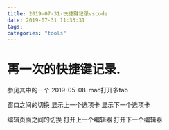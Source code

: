 ```yaml
---
title: 2019-07-31-快捷键记录vscode
date: 2019-07-31 11:33:31
tags:
categories: "tools"
---
```


# 再一次的快捷键记录.

参见其中的一个  2019-05-08-mac打开多tab

窗口之间的切换
 显示上一个选项卡
 显示下一个选项卡

编辑页面之间的切换
 打开上一个编辑器
 打开下一个编辑器
